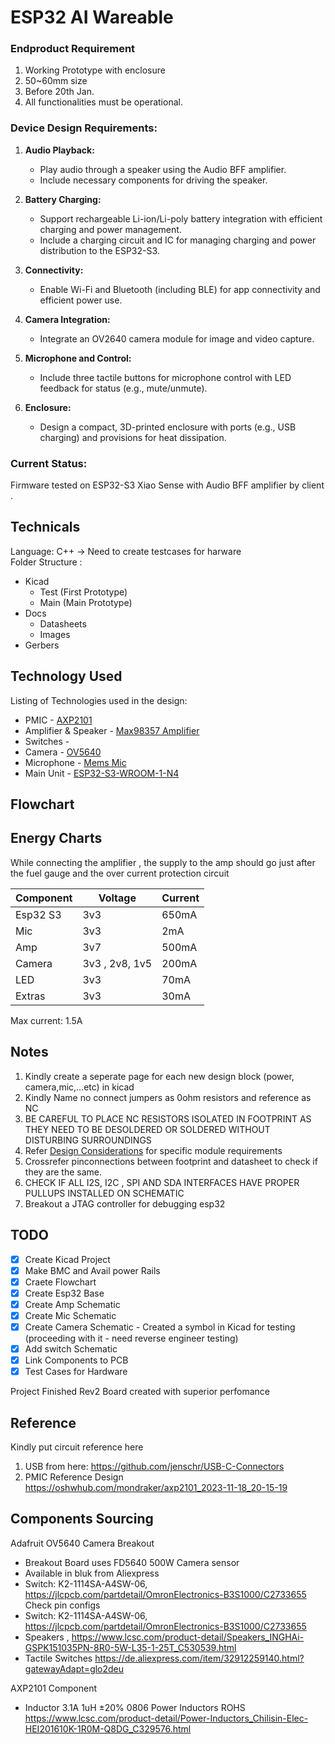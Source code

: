 # ESP32 AI Wareable 

### Endproduct Requirement 
1. Working Prototype with enclosure
2. 50~60mm size 
3. Before 20th Jan. 
4. All functionalities must be operational.

### Device Design Requirements:

1. **Audio Playback:**
   - Play audio through a speaker using the Audio BFF amplifier.
   - Include necessary components for driving the speaker.

2. **Battery Charging:**
   - Support rechargeable Li-ion/Li-poly battery integration with efficient charging and power management.
   - Include a charging circuit and IC for managing charging and power distribution to the ESP32-S3.

3. **Connectivity:**
   - Enable Wi-Fi and Bluetooth (including BLE) for app connectivity and efficient power use.

4. **Camera Integration:**
   - Integrate an OV2640 camera module for image and video capture.

5. **Microphone and Control:**
   - Include three tactile buttons for microphone control with LED feedback for status (e.g., mute/unmute).

6. **Enclosure:**
   - Design a compact, 3D-printed enclosure with ports (e.g., USB charging) and provisions for heat dissipation.


### Current Status:
Firmware tested on ESP32-S3 Xiao Sense with Audio BFF amplifier by client .


## Technicals
Language: C++ -> Need to create testcases for harware \
Folder Structure :
- Kicad
	- Test (First Prototype)
	- Main (Main Prototype)
- Docs
	- Datasheets
	- Images
- Gerbers


## Technology Used
Listing of Technologies used in the design:
- PMIC - [AXP2101](https://jlcpcb.com/partdetail/x_powersTech-AXP2101/C3036461) 
- Amplifier & Speaker  - [Max98357 Amplifier](https://learn.adafruit.com/adafruit-max98357-i2s-class-d-mono-amp/overview)
- Switches -
- Camera - [OV5640](https://www.waveshare.com/ov5640-camera-board-a.htm)
- Microphone - [Mems Mic](https://learn.adafruit.com/adafruit-i2s-mems-microphone-breakout/)
- Main Unit - [ESP32-S3-WROOM-1-N4](https://www.digikey.de/de/products/detail/espressif-systems/ESP32-S3-WROOM-1-N4/16163950)


## Flowchart


## Energy Charts

While connecting the amplifier , the supply to the amp should go just after the fuel gauge and the over current protection circuit 

| Component | Voltage  | Current  |
|-----------|----------|----------|
| Esp32 S3  | 3v3	 |   650mA       |
| Mic   |     3v3    |      2mA    |
| Amp        | 3v7     |      500mA    |
| Camera | 3v3 , 2v8, 1v5 | 200mA |
| LED 		| 3v3	| 70mA	|
| Extras |3v3 |30mA|

Max current: 1.5A


## Notes
1. Kindly create a seperate page for each new design block (power, camera,mic,...etc) in kicad
2. Kindly Name no connect jumpers as 0ohm resistors and reference as NC
3. BE CAREFUL TO PLACE NC RESISTORS ISOLATED IN FOOTPRINT AS THEY NEED TO BE DESOLDERED OR SOLDERED WITHOUT DISTURBING SURROUNDINGS
4. Refer [Design Considerations](DesignConsideration.md) for specific module requirements
5. Crossrefer pinconnections between footprint and datasheet to check if they are the same.
6. CHECK IF ALL I2S, I2C , SPI AND SDA INTERFACES HAVE PROPER PULLUPS INSTALLED ON SCHEMATIC
7. Breakout a JTAG controller for debugging esp32

## TODO
- [x] Create Kicad Project
- [x] Make BMC and Avail power Rails
- [x] Craete Flowchart
- [x] Create Esp32 Base 
- [x] Create Amp Schematic
- [x] Create Mic Schematic
- [x] Create Camera Schematic - Created a symbol in Kicad for testing (proceeding with it - need reverse engineer testing)
- [x] Add switch Schematic
- [x] Link Components to PCB 
- [x] Test Cases for Hardware

Project Finished Rev2 Board created with superior perfomance

## Reference
Kindly put circuit reference here
1. USB from here: https://github.com/jenschr/USB-C-Connectors
2. PMIC Reference Design https://oshwhub.com/mondraker/axp2101_2023-11-18_20-15-19


## Components Sourcing
Adafruit OV5640 Camera Breakout
-  Breakout Board uses FD5640 500W Camera sensor
-  Available in bluk from Aliexpress
- Switch: K2-1114SA-A4SW-06, https://jlcpcb.com/partdetail/OmronElectronics-B3S1000/C2733655 Check pin configs
- Switch: K2-1114SA-A4SW-06, https://jlcpcb.com/partdetail/OmronElectronics-B3S1000/C2733655
- Speakers , https://www.lcsc.com/product-detail/Speakers_INGHAi-GSPK151035PN-8R0-5W-L35-1-25T_C530539.html
- Tactile Switches https://de.aliexpress.com/item/32912259140.html?gatewayAdapt=glo2deu

AXP2101 Component
- Inductor   3.1A 1uH ±20% 0806 Power Inductors ROHS
  https://www.lcsc.com/product-detail/Power-Inductors_Chilisin-Elec-HEI201610K-1R0M-Q8DG_C329576.html

